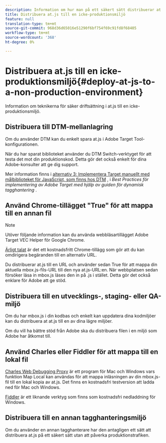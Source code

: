 ```yaml
---
description: Information om hur man på ett säkert sätt distribuerar at.js till en icke-produktionsmiljö.
title: Distribuera at.js till en icke-produktionsmiljö
feature: null
translation-type: tm+mt
source-git-commit: 968d36d65016e51290f6bf754f69c91fd8f68405
workflow-type: tm+mt
source-wordcount: '368'
ht-degree: 0%

---
```



# Distribuera at.js till en icke-produktionsmiljö{#deploy-at-js-to-a-non-production-environment}

Information om teknikerna för säker driftsättning i at.js till en icke-produktionsmiljö.

## Distribuera till DTM-mellanlagring

Om du använder DTM kan du enkelt spara at.js i Adobe Target Tool-konfigurationen.

När du har sparat biblioteket använder du DTM Switch-verktyget för att testa det mot din produktionskod. Detta gör det också enkelt för dina Adobe-konsulter att ge dig support.

Mer information finns i [alternativ 3: Implementera Target manuellt med målbiblioteket för JavaScript, som finns hos DTM](https://experienceleague.adobe.com/docs/dtm/implementing/target/add-target/t-implementing-target-manually-js-hosted-dtm.html) , i *Best Practices för implementering av Adobe Target med hjälp av guiden för dynamisk tagghantering* .

## Använd Chrome-tillägget &quot;True&quot; för att mappa till en annan fil

>[!NOTE]
>
>Utöver följande information kan du använda webbläsartillägget [](/help/c-experiences/c-visual-experience-composer/r-troubleshoot-composer/vec-helper-browser-extension.md) Adobe Target VEC Helper för Google Chrome.

[Ärligt talat](https://chrome.google.com/webstore/detail/requestly/mdnleldcmiljblolnjhpnblkcekpdkpa?hl=en) är det ett kostnadsfritt Chrome-tillägg som gör att du kan omdirigera begäranden till en alternativ URL.

Du distribuerar at.js till en URL och använder sedan True för att mappa din aktuella mbox.js-fils-URL till den nya at.js-URL:en. När webbplatsen sedan försöker läsa in mbox.js läses den in på .js i stället. Detta gör det också enklare för Adobe att ge stöd.

## Distribuera till en utvecklings-, staging- eller QA-miljö

Om du har mbox.js i din kodbas och enkelt kan uppdatera dina kodmiljöer kan du distribuera at at.js till en av dina lägre miljöer.

Om du vill ha bättre stöd från Adobe ska du distribuera filen i en miljö som Adobe har åtkomst till.

## Använd Charles eller Fiddler för att mappa till en lokal fil

[Charles Web Debugging Proxy](https://www.charlesproxy.com/) är ett program för Mac och Windows vars funktion Map Local kan användas för att mappa inläsningen av din mbox.js-fil till en lokal kopia av at.js. Det finns en kostnadsfri testversion att ladda ned för Mac och Windows.

[Fiddler](https://www.telerik.com/fiddler) är ett liknande verktyg som finns som kostnadsfri nedladdning för Windows.

## Distribuera till en annan tagghanteringsmiljö

Om du använder en annan tagghanterare har den antagligen ett sätt att distribuera at.js på ett säkert sätt utan att påverka produktionstrafiken.
